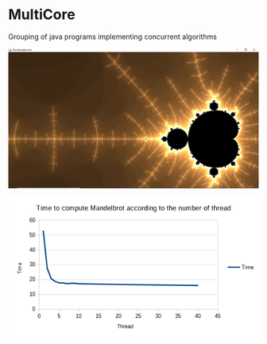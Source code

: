 # MultiCore
Grouping of java programs implementing concurrent algorithms

![Preview](https://github.com/loutouk/MultiCore/blob/master/ThreadPool/mandelbrot.png)

![Preview](https://github.com/loutouk/MultiCore/blob/master/ThreadPool/results.png)
